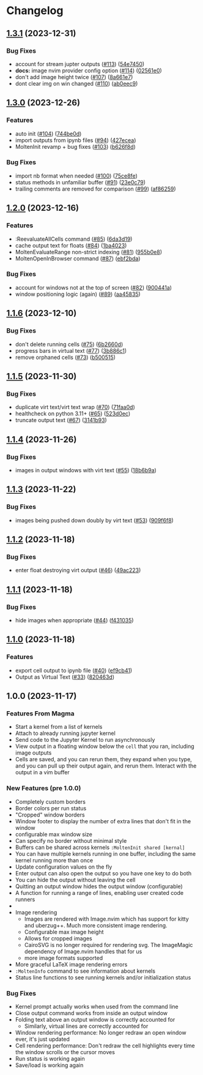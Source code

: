 # Changelog

## [1.3.1](https://github.com/benlubas/molten-nvim/compare/v1.3.0...v1.3.1) (2023-12-31)


### Bug Fixes

* account for stream jupter outputs ([#113](https://github.com/benlubas/molten-nvim/issues/113)) ([54e7450](https://github.com/benlubas/molten-nvim/commit/54e7450479cb9883a30bea6881965686da79e629))
* **docs:** image nvim provider config option ([#114](https://github.com/benlubas/molten-nvim/issues/114)) ([02561e0](https://github.com/benlubas/molten-nvim/commit/02561e0301910eaae1ba70ba247dc85e0ea3d517))
* don't add image height twice ([#107](https://github.com/benlubas/molten-nvim/issues/107)) ([8a661e7](https://github.com/benlubas/molten-nvim/commit/8a661e714c9761302f7e63d21c1396e2e25c7ddc))
* dont clear img on win changed ([#110](https://github.com/benlubas/molten-nvim/issues/110)) ([ab0eec9](https://github.com/benlubas/molten-nvim/commit/ab0eec985cc16549518453e2cfe5a770b560998d))

## [1.3.0](https://github.com/benlubas/molten-nvim/compare/v1.2.0...v1.3.0) (2023-12-26)


### Features

* auto init ([#104](https://github.com/benlubas/molten-nvim/issues/104)) ([744be0d](https://github.com/benlubas/molten-nvim/commit/744be0df2d31fb007d0a05ddbe84e3c73024c86b))
* import outputs from ipynb files ([#94](https://github.com/benlubas/molten-nvim/issues/94)) ([427ecea](https://github.com/benlubas/molten-nvim/commit/427eceac033544fbf1dc50db15918510a837536c))
* MoltenInit revamp + bug fixes ([#103](https://github.com/benlubas/molten-nvim/issues/103)) ([b626f8d](https://github.com/benlubas/molten-nvim/commit/b626f8d848ed01d648357f5b3d223fddcc732dcf))


### Bug Fixes

* import nb format when needed ([#100](https://github.com/benlubas/molten-nvim/issues/100)) ([75ce8fe](https://github.com/benlubas/molten-nvim/commit/75ce8fe3cc8206f8fd3ecdc315e16c47f0ddb75c))
* status methods in unfamiliar buffer ([#91](https://github.com/benlubas/molten-nvim/issues/91)) ([23e0c79](https://github.com/benlubas/molten-nvim/commit/23e0c79d190d861348733c526a40e7b8ce141c98))
* trailing comments are removed for comparison ([#99](https://github.com/benlubas/molten-nvim/issues/99)) ([af86259](https://github.com/benlubas/molten-nvim/commit/af86259f22a2286c3ff4334acf5a6858c687418d))

## [1.2.0](https://github.com/benlubas/molten-nvim/compare/v1.1.6...v1.2.0) (2023-12-16)


### Features

* :ReevaluateAllCells command ([#85](https://github.com/benlubas/molten-nvim/issues/85)) ([6da3d19](https://github.com/benlubas/molten-nvim/commit/6da3d1934922bfde5ba6ccf27b465a23e6190115))
* cache output text for floats ([#84](https://github.com/benlubas/molten-nvim/issues/84)) ([1ba4023](https://github.com/benlubas/molten-nvim/commit/1ba4023319c23a49f575d5b6a6d37239a4d3312f))
* MoltenEvaluateRange non-strict indexing ([#81](https://github.com/benlubas/molten-nvim/issues/81)) ([955b0e8](https://github.com/benlubas/molten-nvim/commit/955b0e8d1beecce0e78b4a7b5b70037a16daa94d))
* MoltenOpenInBrowser command ([#87](https://github.com/benlubas/molten-nvim/issues/87)) ([ebf2bda](https://github.com/benlubas/molten-nvim/commit/ebf2bda74e8b903222ad0378ffda57c9afb5cc84))


### Bug Fixes

* account for windows not at the top of screen ([#82](https://github.com/benlubas/molten-nvim/issues/82)) ([900441a](https://github.com/benlubas/molten-nvim/commit/900441aa5d39e1847d180b7aead7b538c4678176))
* window positioning logic (again) ([#89](https://github.com/benlubas/molten-nvim/issues/89)) ([aa45835](https://github.com/benlubas/molten-nvim/commit/aa45835f2830b1040568f32060e4b5ecb2e003f6))

## [1.1.6](https://github.com/benlubas/molten-nvim/compare/v1.1.5...v1.1.6) (2023-12-10)


### Bug Fixes

* don't delete running cells ([#75](https://github.com/benlubas/molten-nvim/issues/75)) ([6b2660d](https://github.com/benlubas/molten-nvim/commit/6b2660d790696dc41238b3bca19541e347e27bf2))
* progress bars in virtual text ([#77](https://github.com/benlubas/molten-nvim/issues/77)) ([3b886c1](https://github.com/benlubas/molten-nvim/commit/3b886c1e987ee9d2654e31f9d0a1234fce8bcb92))
* remove orphaned cells ([#73](https://github.com/benlubas/molten-nvim/issues/73)) ([b500515](https://github.com/benlubas/molten-nvim/commit/b5005158ddb16fd9c864de957eef92eca9ab1d72))

## [1.1.5](https://github.com/benlubas/molten-nvim/compare/v1.1.4...v1.1.5) (2023-11-30)


### Bug Fixes

* duplicate virt text/virt text wrap ([#70](https://github.com/benlubas/molten-nvim/issues/70)) ([71faa0d](https://github.com/benlubas/molten-nvim/commit/71faa0d98ee6aea2167f69d9c6c67ccab1571c14))
* healthcheck on python 3.11+ ([#65](https://github.com/benlubas/molten-nvim/issues/65)) ([523d0ec](https://github.com/benlubas/molten-nvim/commit/523d0eceb3349c8deb798f52c2d827fbfdd44668))
* truncate output text ([#67](https://github.com/benlubas/molten-nvim/issues/67)) ([3141b93](https://github.com/benlubas/molten-nvim/commit/3141b936ee69f15f3a926b122d110b0940e152e0))

## [1.1.4](https://github.com/benlubas/molten-nvim/compare/v1.1.3...v1.1.4) (2023-11-26)


### Bug Fixes

* images in output windows with virt text ([#55](https://github.com/benlubas/molten-nvim/issues/55)) ([18b6b9a](https://github.com/benlubas/molten-nvim/commit/18b6b9a680cbce2b037409df79e81e7fdc10c155))

## [1.1.3](https://github.com/benlubas/molten-nvim/compare/v1.1.2...v1.1.3) (2023-11-22)


### Bug Fixes

* images being pushed down doubly by virt text ([#53](https://github.com/benlubas/molten-nvim/issues/53)) ([909f6f8](https://github.com/benlubas/molten-nvim/commit/909f6f890b6c607ee802ff8662892880dd78baec))

## [1.1.2](https://github.com/benlubas/molten-nvim/compare/v1.1.1...v1.1.2) (2023-11-18)


### Bug Fixes

* enter float destroying virt output ([#46](https://github.com/benlubas/molten-nvim/issues/46)) ([49ac223](https://github.com/benlubas/molten-nvim/commit/49ac223b5486eb751fadfd627c7618c3b65ad8c4))

## [1.1.1](https://github.com/benlubas/molten-nvim/compare/v1.1.0...v1.1.1) (2023-11-18)


### Bug Fixes

* hide images when appropriate ([#44](https://github.com/benlubas/molten-nvim/issues/44)) ([f431035](https://github.com/benlubas/molten-nvim/commit/f4310356c6028b29da596888e0804655243f5db8))

## [1.1.0](https://github.com/benlubas/molten-nvim/compare/v1.0.0...v1.1.0) (2023-11-18)


### Features

* export cell output to ipynb file ([#40](https://github.com/benlubas/molten-nvim/issues/40)) ([ef9cb41](https://github.com/benlubas/molten-nvim/commit/ef9cb41381926878ee832b9c96d74accbb4fabdf))
* Output as Virtual Text ([#33](https://github.com/benlubas/molten-nvim/issues/33)) ([820463d](https://github.com/benlubas/molten-nvim/commit/820463df259d2c77d080e8106f1ad48ed4e8c7b7))

## 1.0.0 (2023-11-17)

### Features From Magma

- Start a kernel from a list of kernels
- Attach to already running jupyter kernel
- Send code to the Jupyter Kernel to run asynchronously
- View output in a floating window below the `cell` that you ran, including image outputs
- Cells are saved, and you can rerun them, they expand when you type, and you can pull up their
output again, and rerun them. Interact with the output in a vim buffer

### New Features (pre 1.0.0)

- Completely custom borders
- Border colors per run status
- "Cropped" window borders
- Window footer to display the number of extra lines that don't fit in the window
- configurable max window size
- Can specify no border without minimal style
- Buffers can be shared across kernels `:MoltenInit shared [kernal]`
- You can have multiple kernels running in one buffer, including the same kernel running more than
once
- Update configuration values on the fly
- Enter output can also open the output so you have one key to do both
- You can hide the output without leaving the cell
- Quitting an output window hides the output window (configurable)
- A function for running a range of lines, enabling user created code runners
- 
- Image rendering
    - Images are rendered with Image.nvim which has support for kitty and uberzug++. Much more
    consistent image rendering.
    - Configurable max image height
    - Allows for cropped images
    - CairoSVG is no longer required for rendering svg. The ImageMagic dependency of Image.nvim
    handles that for us
    - more image formats supported
- More graceful LaTeX image rendering errors
- `:MoltenInfo` command to see information about kernels
- Status line functions to see running kernels and/or initialization status


### Bug Fixes

- Kernel prompt actually works when used from the command line
- Close output command works from inside an output window
- Folding text above an output window is correctly accounted for
    - Similarly, virtual lines are correctly accounted for
- Window rendering performance: No longer redraw an open window ever, it's just updated
- Cell rendering performance: Don't redraw the cell highlights every time the window scrolls or the
cursor moves
- Run status is working again
- Save/load is working again
